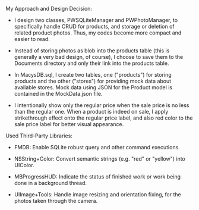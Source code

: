 My Approach and Design Decision:

- I design two classes, PWSQLiteManager and PWPhotoManager, to specifically handle CRUD for products, and storage or deletion of related product photos. Thus, my codes become more compact and easier to read.

- Instead of storing photos as blob into the products table (this is generally a very bad design, of course), I choose to save them to the Documents directory and only their link into the products table.

- In MacysDB.sql, I create two tables, one ("products") for storing products and the other ("stores") for providing mock data about available stores. Mock data using JSON for the Product model is contained in the MockData.json file.

- I intentionally show only the regular price when the sale price is no less than the regular one. When a product is indeed on sale, I apply strikethrough effect onto the regular price label, and also red color to the sale price label for better visual appearance.

Used Third-Party Libraries:

- FMDB: Enable SQLite robust query and other command executions.

- NSString+Color: Convert semantic strings (e.g. "red" or "yellow") into UIColor.

- MBProgressHUD: Indicate the status of finished work or work being done in a background thread.

- UIImage+Tools: Handle image resizing and orientation fixing, for the photos taken through the camera.
